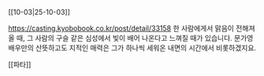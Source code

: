 [[10-03|25-10-03]]

https://casting.kyobobook.co.kr/post/detail/33158
한 사람에게서 맑음이 전해져 올 때, 그 사람의 구슬 같은 심성에서 빛이 배어 나온다고 느껴질 때가 있습니다. 문가영 배우만의 산뜻하고도 지적인 매력은 그가 하나씩 세워온 내면의 시간에서 비롯하겠지요.

[[파타]]